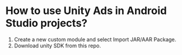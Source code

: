 # How to use Unity Ads in Android Studio projects?
1. Create a new custom module and select Import JAR/AAR Package.
2. Download unity SDK from this repo.
